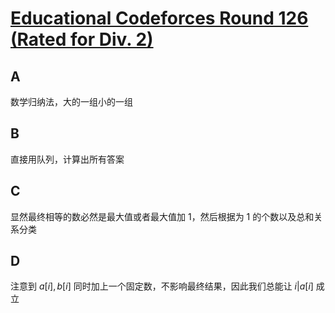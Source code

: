 # [Educational Codeforces Round 126 (Rated for Div. 2)](https://codeforces.com/contest/1661)

## A

数学归纳法，大的一组小的一组

## B

直接用队列，计算出所有答案

## C

显然最终相等的数必然是最大值或者最大值加 1，然后根据为 1 的个数以及总和关系分类

## D

注意到 $a[i], b[i]$ 同时加上一个固定数，不影响最终结果，因此我们总能让 $i | a[i]$ 成立
